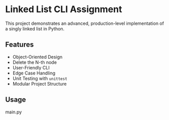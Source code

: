 # Linked List CLI Assignment

This project demonstrates an advanced, production-level implementation of a singly linked list in Python.

## Features
- Object-Oriented Design
- Delete the N-th node
- User-Friendly CLI
- Edge Case Handling
- Unit Testing with `unittest`
- Modular Project Structure

## Usage
main.py

